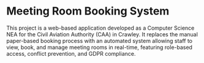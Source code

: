 # Meeting Room Booking System

This project is a web-based application developed as a Computer Science NEA for the Civil Aviation Authority (CAA) in Crawley. It replaces the manual paper-based booking process with an automated system allowing staff to view, book, and manage meeting rooms in real-time, featuring role-based access, conflict prevention, and GDPR compliance.
